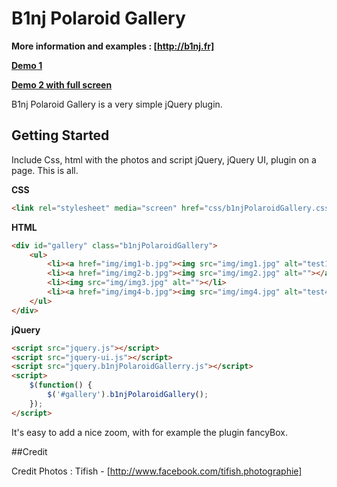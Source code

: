 B1nj Polaroid Gallery
========================

**More information and examples : [http://b1nj.fr]**

**[Demo 1]**

**[Demo 2 with full screen]**

B1nj Polaroid Gallery is a very simple jQuery plugin.

## Getting Started

Include Css, html with the photos and script jQuery, jQuery UI, plugin on a page. This is all.

**CSS**

```html
<link rel="stylesheet" media="screen" href="css/b1njPolaroidGallery.css">
```

**HTML**

```html
<div id="gallery" class="b1njPolaroidGallery">
    <ul>
        <li><a href="img/img1-b.jpg"><img src="img/img1.jpg" alt="test1"></a></li>
        <li><a href="img/img2-b.jpg"><img src="img/img2.jpg" alt=""></a></li>
        <li><img src="img/img3.jpg" alt=""></li>
        <li><a href="img/img4-b.jpg"><img src="img/img4.jpg" alt="test4"></a></li>
    </ul>
</div>
```

**jQuery**

```html
<script src="jquery.js"></script>
<script src="jquery-ui.js"></script>
<script src="jquery.b1njPolaroidGallerry.js"></script>
<script>
    $(function() {
        $('#gallery').b1njPolaroidGallery();
    });
</script>
```

It's easy to add a nice zoom, with for example the plugin fancyBox.


##Credit

Credit Photos : Tifish - [http://www.facebook.com/tifish.photographie]

  [http://b1nj.fr]: http://www.b1nj.fr/blog/index.php?post/2012/08/19/B1nj-Polaroid-Gallery-%3A-Une-galerie-jQuery/css3/html5
  [Demo 1]: http://www.b1nj.fr/tests/b1njPolaroidGallery/
  [Demo 2 with full screen]: http://www.b1nj.fr/tests/b1njPolaroidGallery/fullscreen.html
  [http://www.facebook.com/tifish.photographie]: http://www.facebook.com/tifish.photographie

